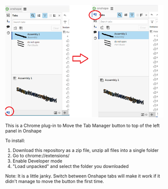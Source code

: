 ![Screenshot](what-does-it-do.png)

This is a Chrome plug-in to Move the Tab Manager button to top of the left panel in Onshape

To install:

1. Download this repository as a zip file, unzip all files into a single folder
2. Go to chrome://extensions/
3. Enable Developer mode
4. "Load unpacked" and select the folder you downloaded

Note: It is a little janky. Switch between Onshape tabs will make it work if it didn't manage to move the button the first time. 
